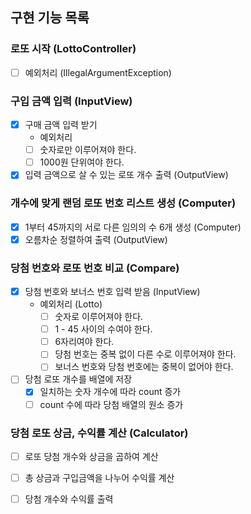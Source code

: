 
## 구현 기능 목록

### 로또 시작 (LottoController)
  * [ ] 예외처리 (IllegalArgumentException)

### 구입 금액 입력 (InputView)
  - [x] 구매 금액 입력 받기 
    * 예외처리
    - [ ] 숫자로만 이루어져야 한다.
    - [ ] 1000원 단위여야 한다.
  - [x] 입력 금액으로 살 수 있는 로또 개수 출력 (OutputView)

### 개수에 맞게 랜덤 로또 번호 리스트 생성 (Computer)
  - [x] 1부터 45까지의 서로 다른 임의의 수 6개 생성 (Computer)
  - [x] 오름차순 정렬하여 출력 (OutputView)

### 당첨 번호와 로또 번호 비교 (Compare)
  - [x] 당첨 번호와 보너스 번호 입력 받음 (InputView)
    * 예외처리 (Lotto)
      - [ ] 숫자로 이루어져야 한다.
      - [ ] 1 - 45 사이의 수여야 한다.
      - [ ] 6자리여야 한다.
      - [ ] 당첨 번호는 중복 없이 다른 수로 이루어져야 한다.
      - [ ] 보너스 번호와 당첨 번호에는 중복이 없어야 한다.
  - [ ] 당첨 로또 개수를 배열에 저장
    - [x] 일치하는 숫자 개수에 따라 count 증가
    - [ ] count 수에 따라 당첨 배열의 원소 증가

### 당첨 로또 상금, 수익률 계산 (Calculator)
  - [ ] 로또 당첨 개수와 상금을 곱하여 계산
  - [ ] 총 상금과 구입금액을 나누어 수익률 계산
  - [ ] 당첨 개수와 수익률 출력


